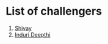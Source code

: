 # List of challengers
1. [Shivay](https://github.com/shivaylamba)
2. [Induri Deepthi](https://github.com/deepthiinduri)
